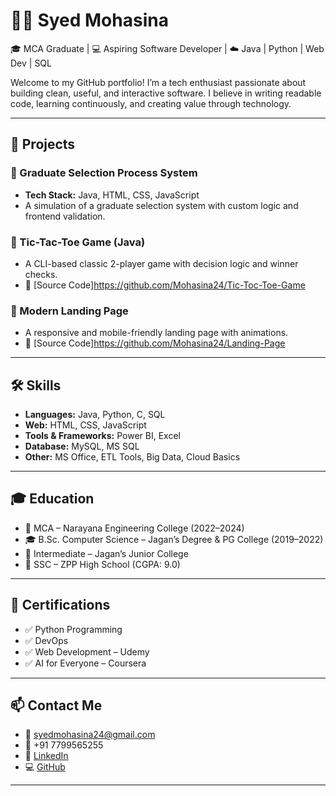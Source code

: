 # 👩‍💻 Syed Mohasina

🎓 MCA Graduate | 💻 Aspiring Software Developer | ☁️ Java | Python | Web Dev | SQL

Welcome to my GitHub portfolio! I’m a tech enthusiast passionate about building clean, useful, and interactive software. I believe in writing readable code, learning continuously, and creating value through technology.

---

## 🚀 Projects

### 🔹 Graduate Selection Process System
- **Tech Stack:** Java, HTML, CSS, JavaScript
- A simulation of a graduate selection system with custom logic and frontend validation.

### 🔹 Tic-Tac-Toe Game (Java)
- A CLI-based classic 2-player game with decision logic and winner checks.
- 🔗 [Source Code]https://github.com/Mohasina24/Tic-Toc-Toe-Game

### 🔹 Modern Landing Page
- A responsive and mobile-friendly landing page with animations.
- 🔗 [Source Code]https://github.com/Mohasina24/Landing-Page

---

## 🛠️ Skills

- **Languages:** Java, Python, C, SQL  
- **Web:** HTML, CSS, JavaScript  
- **Tools & Frameworks:**  Power BI, Excel  
- **Database:** MySQL, MS SQL  
- **Other:** MS Office, ETL Tools, Big Data, Cloud Basics

---

## 🎓 Education

- 📘 MCA – Narayana Engineering College (2022–2024)  
- 🎓 B.Sc. Computer Science – Jagan’s Degree & PG College (2019–2022)  
- 🏫 Intermediate – Jagan’s Junior College  
- 🏅 SSC – ZPP High School (CGPA: 9.0)

---

## 📜 Certifications

- ✅ Python Programming 
- ✅ DevOps 
- ✅ Web Development – Udemy  
- ✅ AI for Everyone – Coursera  


---

## 📫 Contact Me

- 📧 syedmohasina24@gmail.com  
- 📱 +91 7799565255  
- 🔗 [LinkedIn](https://www.linkedin.com/in/mohasinasyed)  
- 💻 [GitHub](https://github.com/mohasinasyed)

---

